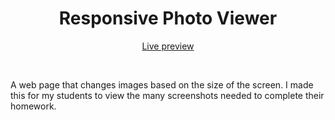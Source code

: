 <h1 align="center">Responsive Photo Viewer</h1>
<p align="center">
  <a href="https://obsessive-coder.github.io/Weather-App/">Live preview</a>
</p>
<br>
<p>
  A web page that changes images based on the size of the screen. I made this for my students to view the many screenshots needed to complete their homework.
</p>
